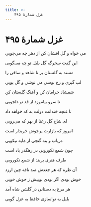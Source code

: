 ```yaml
---
title: >-
    غزل شمارهٔ ۴۹۵
---
```

# غزل شمارهٔ ۴۹۵

<div class="b" id="bn1"><div class="m1"><p>می خواه و گل افشان کن از دهر چه می‌جویی</p></div>
<div class="m2"><p>این گفت سحرگه گل بلبل تو چه می‌گویی</p></div></div>
<div class="b" id="bn2"><div class="m1"><p>مسند به گلستان بر تا شاهد و ساقی را</p></div>
<div class="m2"><p>لب گیری و رخ بوسی می نوشی و گل بویی</p></div></div>
<div class="b" id="bn3"><div class="m1"><p>شمشاد خرامان کن و آهنگ گلستان کن</p></div>
<div class="m2"><p>تا سرو بیاموزد از قد تو دلجویی</p></div></div>
<div class="b" id="bn4"><div class="m1"><p>تا غنچه خندانت دولت به که خواهد داد</p></div>
<div class="m2"><p>ای شاخ گل رعنا از بهر که می‌رویی</p></div></div>
<div class="b" id="bn5"><div class="m1"><p>امروز که بازارت پرجوش خریدار است</p></div>
<div class="m2"><p>دریاب و بنه گنجی از مایه نیکویی</p></div></div>
<div class="b" id="bn6"><div class="m1"><p>چون شمع نکورویی در رهگذر باد است</p></div>
<div class="m2"><p>طرف هنری بربند از شمع نکورویی</p></div></div>
<div class="b" id="bn7"><div class="m1"><p>آن طره که هر جعدش صد نافه چین ارزد</p></div>
<div class="m2"><p>خوش بودی اگر بودی بوییش ز خوش خویی</p></div></div>
<div class="b" id="bn8"><div class="m1"><p>هر مرغ به دستانی در گلشن شاه آمد</p></div>
<div class="m2"><p>بلبل به نواسازی حافظ به غزل گویی</p></div></div>
